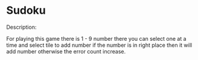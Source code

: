 # Sudoku

Description:

For playing this game there is 1 - 9 number there you can select one at a time and select tile to add number if the number is in right place then it will add number otherwise the error count increase.